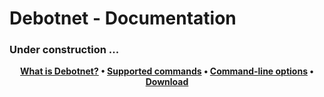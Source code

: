 # Debotnet - Documentation

### Under construction ...


<p align="center">
	<strong>
		<a href="https://www.mirinsoft.com/ms-apps/debotnet">What is Debotnet?</a>
		•
		<a href="https://github.com/mirinsoft/debotnet/blob/master/docs/commands.md">Supported commands</a>
		•
		<a href="https://github.com/mirinsoft/debotnet/blob/master/docs/cli.md">Command-line options</a>
		•
		<a href="https://github.com/mirinsoft/debotnet/releases">Download</a>
	</strong>
</p>
